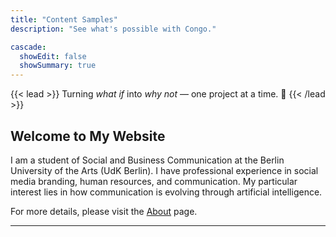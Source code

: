 ```yaml
---
title: "Content Samples"
description: "See what's possible with Congo."

cascade:
  showEdit: false
  showSummary: true
---
```


{{< lead >}}
Turning _what if_ into _why not_ — one project at a time. :pinched_fingers:
{{< /lead >}}

## Welcome to My Website

I am a student of Social and Business Communication at the Berlin University of the Arts (UdK Berlin). I have professional experience in social media branding, human resources, and communication. My particular interest lies in how communication is evolving through artificial intelligence.

For more details, please visit the [About](about/) page.

---

